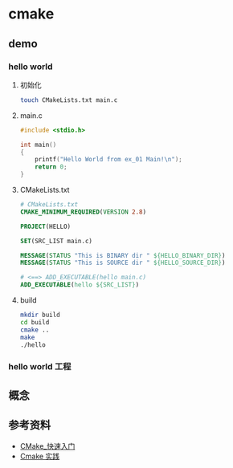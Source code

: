 # cmake

## demo

### hello world

1. 初始化
    ```bash
    touch CMakeLists.txt main.c
    ```
2. main.c
    ```c
    #include <stdio.h>
 
    int main()
    {
        printf("Hello World from ex_01 Main!\n");
        return 0;
    }
   ```
3. CMakeLists.txt
    ```cmake
    # CMakeLists.txt
    CMAKE_MINIMUM_REQUIRED(VERSION 2.8)
    
    PROJECT(HELLO)
    
    SET(SRC_LIST main.c)
    
    MESSAGE(STATUS "This is BINARY dir " ${HELLO_BINARY_DIR})
    MESSAGE(STATUS "This is SOURCE dir " ${HELLO_SOURCE_DIR})
    
    # <==> ADD_EXECUTABLE(hello main.c)
    ADD_EXECUTABLE(hello ${SRC_LIST})
    ```
4. build
    ```bash
    mkdir build
    cd build
    cmake ..
    make
    ./hello
    ```
### hello world 工程



## 概念


## 参考资料

- [CMake_快速入门](https://durant35.github.io/2016/04/21/tool_CMake_%E5%BF%AB%E9%80%9F%E5%85%A5%E9%97%A8/)
- [Cmake 实践](https://durant35.github.io/uploads/CMake%20Practice.pdf)